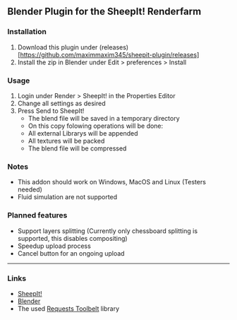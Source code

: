 ## Blender Plugin for the SheepIt! Renderfarm
### Installation
1. Download this plugin under (releases)[https://github.com/maximmaxim345/sheepit-plugin/releases]
2. Install the zip in Blender under Edit > preferences > Install
### Usage
1. Login under Render > SheepIt! in the Properties Editor
2. Change all settings as desired
3. Press Send to SheepIt!
    * The blend file will be saved in a temporary directory
    * On this copy folowing operations will be done:
    * All external Librarys will be appended
    * All textures will be packed
    * The blend file will be compressed
### Notes
* This addon should work on Windows, MacOS and Linux (Testers needed)
* Fluid simulation are not supported
### Planned features
* Support layers splitting (Currently only chessboard splitting is supported, this disables compositing)
* Speedup upload process
* Cancel button for an ongoing upload
---
### Links
* [SheepIt!](https://www.sheepit-renderfarm.com/)
* [Blender](https://www.blender.org/)
* The used [Requests Toolbelt](https://github.com/requests/toolbelt) library
